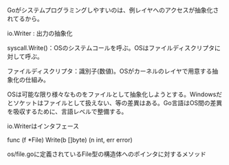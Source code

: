 Goがシステムプログラミングしやすいのは、例レイヤへのアクセスが抽象化されてるから。

io.Writer : 出力の抽象化

syscall.Write()：OSのシステムコールを呼ぶ。OSはファイルディスクリプタに対して呼ぶ。

ファイルディスクリプタ：識別子(数値)。OSがカーネルのレイヤで用意する抽象化の仕組み。

OSは可能な限り様々なものをファイルとして抽象化しようとする。Windowsだとソケットはファイルとして扱えない、等の差異はある。Go言語はOS間の差異を吸収するために、言語レベルで整備する。

io.Writerはインタフェース

func (f *File) Write(b []byte) (n int, err error) 

os/file.goに定義されているFile型の構造体へのポインタに対するメソッド
